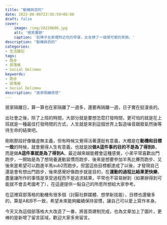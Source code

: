 ```yaml
---
title: "動機與目的"
date: 2022-06-06T23:56:59+08:00
draft: false
cover:
    image: /img/20220606.jpg
    alt: '微笑薯餅'
    caption: '前陣子在家裡附近吃的早餐，女友擠了一個很可愛的笑臉。'
description: "動機與目的"
categories: 
- 生活雜記
tags: 
- 跑步
- 部落格
- Social Delimma
keywords:
- 跑步
- 部落格
- Social Delimma
description: "居家隔離感想"
---
```

居家隔離日，算一算也在家隔離了一週多，還要再隔離一週，日子實在挺漫長的。

出社會之後，除了上班的時間，大部分就是要想怎麼打發時間，更可怕的就是在上班就是一種最佳打發時間的方式，人生就是來到這個世界上製造噪音跟廢氣然後等待生命的結束吧。

剛剛那段好像蠻虛無主義，但有時候又覺得活著還挺有意義，大概是在**動機和目標一致**的時候，就會覺得人生有意義，也就是說**做A這件事的目的不是為了得到B**，而是做**A這件事就是為了得到A**。最近越來越能體會這種感覺，小弟平常喜歡出門跑步，一開始是為了想培養運動習慣而跑步、後來是想要參加半馬比賽而跑步、又後來是希望可以跑進半馬sub2而跑步。但當這些目標都達成了以後，才發現自己還是會有想出門跑步，後來感覺好像跑步就是目的，在**運動的過程比結果更快樂**，盡量讓所作的事情是享受過程而不是追求結果，平常也不容易辦到（如果辦得到可能就不會去考國考了），在這邊提供一點自己的所思所想給大家參考。

在這裡寫部落格的動機有很多個（討厭社群媒體、想學新技能），目標也還蠻多的，算是A和B不一致，希望未來能夠繼續保持習慣，讓自己可以愛上寫作本身。

今天又為這個部落格大大改造了一番，將首頁建制完成，也為文章加上了圖片，更棒的是新增了留言區域，歡迎大家多來留言。